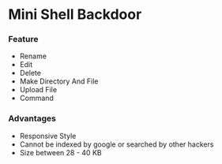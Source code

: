 # Mini Shell Backdoor
### Feature
- Rename
- Edit
- Delete
- Make Directory And File
- Upload File
- Command
### Advantages
- Responsive Style
- Cannot be indexed by google or searched by other hackers
- Size between 28 - 40 KB